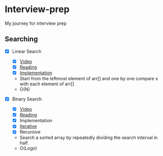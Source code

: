 # Interview-prep
My journey for interview prep

## Searching

- [x] Linear Search
  - [x] [Video]()
  - [x] [Reading](https://www.geeksforgeeks.org/linear-search/)
  - [x] [Implementation](https://github.com/minchi19/Interview-prep/blob/main/Code/Searching/Linear_search.py)
  - Start from the leftmost element of arr[] and one by one compare x with each element of arr[]
  - O(N) 
   
- [x] Binary Search
  - [x]  [Video](https://www.youtube.com/watch?v=j5uXyPJ0Pew) 
  - [x]  [Reading](https://www.geeksforgeeks.org/binary-search/)
  - [x]  Implementation
    - [x] [Iterative](https://github.com/minchi19/Interview-prep/blob/main/Code/Searching/Binary_serach_iteration.py)
    - [x] Recursive  
  - Search a sorted array by repeatedly dividing the search interval in half.
  - O(Logn)



